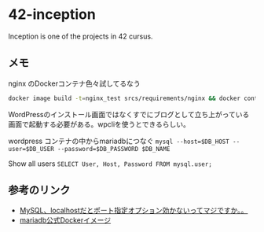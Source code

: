 # 42-inception

Inception is one of the projects in 42 cursus.

## メモ

nginx のDockerコンテナ色々試してるなう

```bash
docker image build -t=nginx_test srcs/requirements/nginx && docker container run --rm -it -p 8080:80 -p 443:443 nginx_test bash ; docker image rm nginx_test
```

WordPressのインストール画面ではなくすでにブログとして立ち上がっている画面で起動する必要がある。wpcliを使うとできるらしい。

wordpress コンテナの中からmariadbにつなぐ
`mysql --host=$DB_HOST --user=$DB_USER --password=$DB_PASSWORD $DB_NAME`

Show all users `SELECT User, Host, Password FROM mysql.user;`

## 参考のリンク

- [MySQL、localhostだとポート指定オプション効かないってマジですか。。](https://su-kun1899.hatenablog.com/entry/2016/10/27/005410)
- [mariadb公式Dockerイメージ](https://github.com/MariaDB/mariadb-docker )
